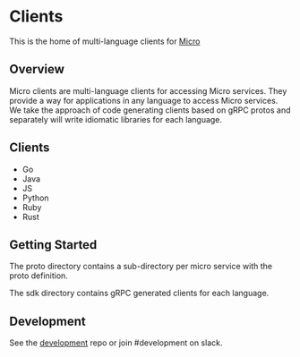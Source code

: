 # Clients

This is the home of multi-language clients for [Micro](https://github.com/micro/micro)

## Overview

Micro clients are multi-language clients for accessing Micro services. They provide a way for applications in any language to access Micro services. We take the approach of code generating clients based on gRPC protos and separately will write idiomatic libraries for each language.

## Clients

- Go
- Java
- JS
- Python
- Ruby
- Rust

## Getting Started

The proto directory contains a sub-directory per micro service with the proto definition.

The sdk directory contains gRPC generated clients for each language.

## Development

See the [development](https://github.com/micro/development/blob/master/design/clients) repo or join #development on slack.

